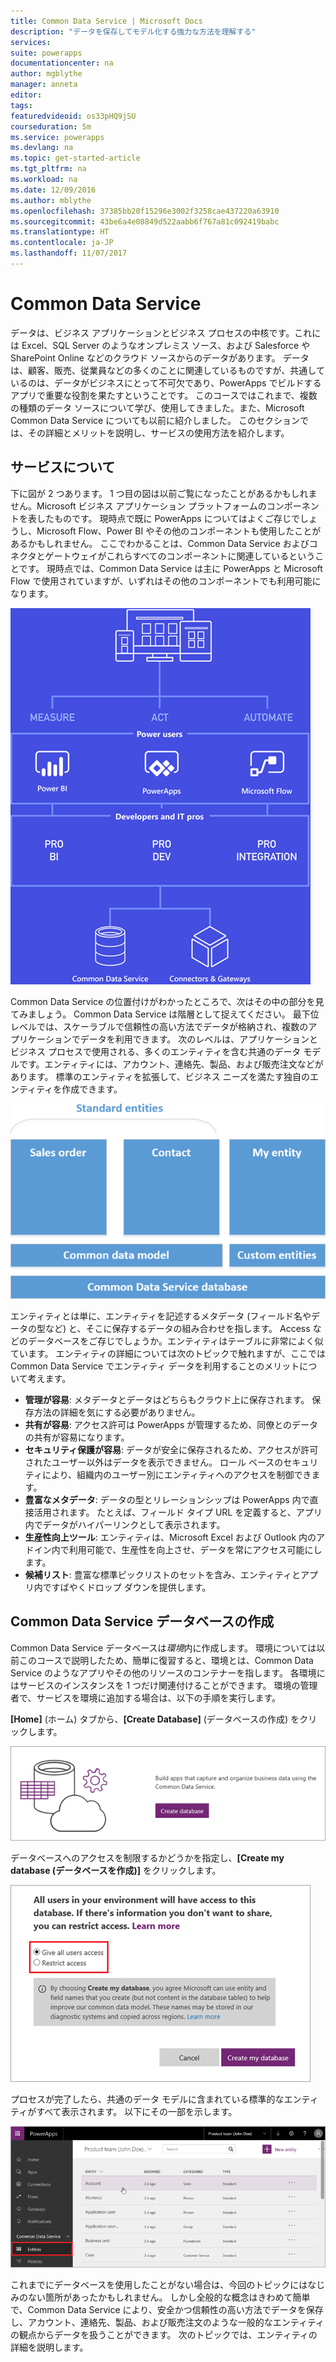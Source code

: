 ```yaml
---
title: Common Data Service | Microsoft Docs
description: "データを保存してモデル化する強力な方法を理解する"
services: 
suite: powerapps
documentationcenter: na
author: mgblythe
manager: anneta
editor: 
tags: 
featuredvideoid: os33pHQ9jSU
courseduration: 5m
ms.service: powerapps
ms.devlang: na
ms.topic: get-started-article
ms.tgt_pltfrm: na
ms.workload: na
ms.date: 12/09/2016
ms.author: mblythe
ms.openlocfilehash: 37385bb20f15296e3002f3258cae437220a63910
ms.sourcegitcommit: 43be6a4e08849d522aabb6f767a81c092419babc
ms.translationtype: HT
ms.contentlocale: ja-JP
ms.lasthandoff: 11/07/2017
---
```

# <a name="the-common-data-service"></a>Common Data Service
データは、ビジネス アプリケーションとビジネス プロセスの中核です。これには Excel、SQL Server のようなオンプレミス ソース、および Salesforce や SharePoint Online などのクラウド ソースからのデータがあります。 データは、顧客、販売、従業員などの多くのことに関連しているものですが、共通しているのは、データがビジネスにとって不可欠であり、PowerApps でビルドするアプリで重要な役割を果たすということです。 このコースではこれまで、複数の種類のデータ ソースについて学び、使用してきました。また、Microsoft Common Data Service についても以前に紹介しました。 このセクションでは、その詳細とメリットを説明し、サービスの使用方法を紹介します。

## <a name="understanding-the-service"></a>サービスについて
下に図が 2 つあります。 1 つ目の図は以前ご覧になったことがあるかもしれません。Microsoft ビジネス アプリケーション プラットフォームのコンポーネントを表したものです。 現時点で既に PowerApps についてはよくご存じでしょうし、Microsoft Flow、Power BI やその他のコンポーネントも使用したことがあるかもしれません。 ここでわかることは、Common Data Service およびコネクタとゲートウェイがこれらすべてのコンポーネントに関連しているということです。 現時点では、Common Data Service は主に PowerApps と Microsoft Flow で使用されていますが、いずれはその他のコンポーネントでも利用可能になります。

![ビジネス プラットフォームの図](./media/learning-common-data-service/business-platform.png)

Common Data Service の位置付けがわかったところで、次はその中の部分を見てみましょう。 Common Data Service は階層として捉えてください。 最下位レベルでは、スケーラブルで信頼性の高い方法でデータが格納され、複数のアプリケーションでデータを利用できます。 次のレベルは、アプリケーションとビジネス プロセスで使用される、多くのエンティティを含む共通のデータ モデルです。エンティティには、アカウント、連絡先、製品、および販売注文などがあります。 標準のエンティティを拡張して、ビジネス ニーズを満たす独自のエンティティを作成できます。

![Common Data Service のアーキテクチャ図](./media/learning-common-data-service/architecture.png)

エンティティとは単に、エンティティを記述するメタデータ (フィールド名やデータの型など) と、そこに保存するデータの組み合わせを指します。 Access などのデータベースをご存じでしょうか。エンティティはテーブルに非常によく似ています。 エンティティの詳細については次のトピックで触れますが、ここでは Common Data Service でエンティティ データを利用することのメリットについて考えます。

* **管理が容易**: メタデータとデータはどちらもクラウド上に保存されます。 保存方法の詳細を気にする必要がありません。
* **共有が容易**: アクセス許可は PowerApps が管理するため、同僚とのデータの共有が容易になります。
* **セキュリティ保護が容易**: データが安全に保存されるため、アクセスが許可されたユーザー以外はデータを表示できません。 ロール ベースのセキュリティにより、組織内のユーザー別にエンティティへのアクセスを制御できます。
* **豊富なメタデータ**: データの型とリレーションシップは PowerApps 内で直接活用されます。 たとえば、フィールド タイプ URL を定義すると、アプリ内でデータがハイパーリンクとして表示されます。
* **生産性向上ツール**: エンティティは、Microsoft Excel および Outlook 内のアドイン内で利用可能で、生産性を向上させ、データを常にアクセス可能にします。
* **候補リスト**: 豊富な標準ピックリストのセットを含み、エンティティとアプリ内ですばやくドロップ ダウンを提供します。

## <a name="create-a-common-data-service-database"></a>Common Data Service データベースの作成
Common Data Service データベースは*環境*内に作成します。 環境については以前このコースで説明したため、簡単に復習すると、環境とは、Common Data Service のようなアプリやその他のリソースのコンテナーを指します。 各環境にはサービスのインスタンスを 1 つだけ関連付けることができます。 環境の管理者で、サービスを環境に追加する場合は、以下の手順を実行します。

**[Home]** (ホーム) タブから、**[Create Database]** (データベースの作成) をクリックします。

![Common Data Service データベースの作成](./media/learning-common-data-service/create-database.png)

データベースへのアクセスを制限するかどうかを指定し、**[Create my database (データベースを作成)]** をクリックします。

![Common Data Service アクセス権の指定](./media/learning-common-data-service/specify-access.png)

プロセスが完了したら、共通のデータ モデルに含まれている標準的なエンティティがすべて表示されます。 以下にその一部を示します。

![Common Data Service の標準エンティティ](./media/learning-common-data-service/standard-entities.png)

これまでにデータベースを使用したことがない場合は、今回のトピックにはなじみのない箇所があったかもしれません。 しかし全般的な概念はきわめて簡単で、Common Data Service により、安全かつ信頼性の高い方法でデータを保存し、アカウント、連絡先、製品、および販売注文のような一般的なエンティティの観点からデータを扱うことができます。 次のトピックでは、エンティティの詳細を説明します。

